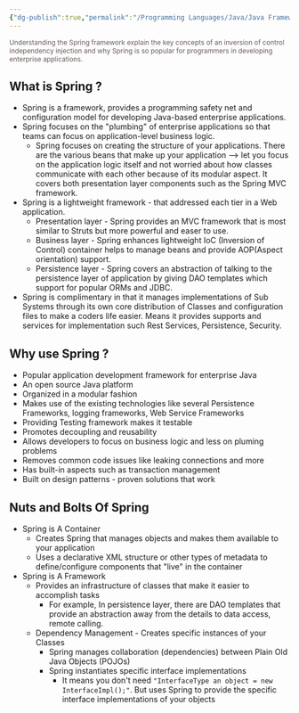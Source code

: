 ```yaml
---
{"dg-publish":true,"permalink":"/Programming Languages/Java/Java Framework/Spring Framework/1 - Spring Introduction/","title":"Spring What is it ?","noteIcon":"1","updated":"2024-05-06T09:31:45.893+07:00"}
---
```



<span style="color:#6a5858; font-size: 85%;">Understanding the Spring framework explain the key concepts of an inversion of control independency injection and why Spring is so popular for programmers in developing enterprise applications.</span>

## What is Spring ?
- Spring is a framework, provides a programming safety net and configuration model for developing Java-based enterprise applications.
- Spring focuses on the "plumbing" of enterprise applications so that teams can focus on application-level business logic.
	- Spring focuses on creating the structure of your applications. There are the various beans that make up your application --> let you focus on the application logic itself and not worried about how classes communicate with each other because of its modular aspect. It covers both presentation layer components such as the Spring MVC framework.
- Spring is a lightweight framework - that addressed each tier in a Web application.
	- Presentation layer - Spring provides an MVC framework that is most similar to Struts but more powerful and easer to use.
	- Business layer - Spring enhances lightweight IoC (Inversion of Control) container helps to manage beans and provide AOP(Aspect orientation) support.
	- Persistence layer - Spring covers an abstraction of talking to the persistence layer of application by giving DAO templates which support for popular ORMs and JDBC.
- Spring is complimentary in that it manages implementations of Sub Systems through its own core distribution of Classes and configuration files to make a coders life easier. Means it provides supports and services for implementation such Rest Services, Persistence, Security.

## Why use Spring ?
 - Popular application development framework for enterprise Java
 - An open source Java platform
 - Organized in a modular fashion
 - Makes use of the existing technologies like several Persistence Frameworks, logging frameworks, Web Service Frameworks
 - Providing Testing framework makes it testable
 - Promotes decoupling and reusability
 - Allows developers to focus on business logic and less on pluming problems
 - Removes common code issues like leaking connections and more
 - Has built-in aspects such as transaction management
 - Built on design patterns - proven solutions that work


## Nuts and Bolts Of Spring 
- Spring is A Container
	- Creates Spring that manages objects and makes them available to your application
	- Uses a declarative XML structure or other types of metadata to define/configure components that "live" in the container
- Spring is A Framework
	- Provides an infrastructure of classes that make it easier to accomplish tasks
		- For example, In persistence layer, there are DAO templates that provide an abstraction away from the details to data access, remote calling.
	- Dependency Management - Creates specific instances of your Classes
		- Spring manages collaboration (dependencies) between Plain Old Java Objects (POJOs) 
		- Spring instantiates specific interface implementations
			- It means you don't need `"InterfaceType an object = new InterfaceImpl();"`. But uses Spring to provide the specific interface implementations of your objects